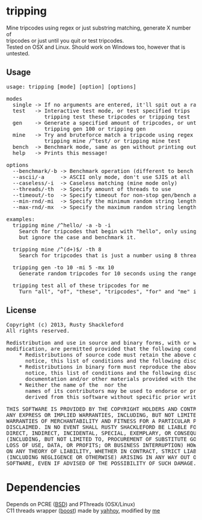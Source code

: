 # tripping

Mine tripcodes using regex or just substring matching, generate X number of<br/>
tripcodes or just until you quit or test tripcodes.<br/>
Tested on OSX and Linux. Should work on Windows too, however that is untested.<br/>

## Usage

<pre>
usage: tripping [mode] [option] [options]

modes
  single -> If no arguments are entered, it'll spit out a random tripcode
  test   -> Interactive test mode, or test specified trips
            tripping test these tripcodes or tripping test
  gen    -> Generate a specified amount of tripcodes, or until quit
            tripping gen 100 or tripping gen
  mine   -> Try and bruteforce match a tripcode using regex or just substring search
            tripping mine /^test/ or tripping mine test
  bench  -> Benchmark mode, same as gen without printing out the trips
  help   -> Prints this message!

options
  --benchmark/-b -> Benchmark operation (different to bench mode)
  --ascii/-a     -> ASCII only mode, don't use SJIS at all
  --caseless/-i  -> Caseless matching (mine mode only)
  --threads/-th  -> Specify amount of threads to use
  --timeout/-to  -> Specify timeout for non-stop gen/bench and mine (secs)
  --min-rnd/-mi  -> Specify the minimum random string length
  --max-rnd/-mx  -> Specify the maximum random string length

examples:
  tripping mine /^hello/ -a -b -i
    Search for tripcodes that begin with "hello", only using ASCII
    but ignore the case and benchmark it.

  tripping mine /^(d+)$/ -th 8
    Search for tripcodes that is just a number using 8 threads.

  tripping gen -to 10 -mi 5 -mx 10
    Generate random tripcodes for 10 seconds using the range 5 to 10

  tripping test all of these tripcodes for me
    Turn "all", "of", "these", "tripcodes", "for" and "me" into tripcodes
</pre>

## License

<pre>
Copyright (c) 2013, Rusty Shackleford
All rights reserved.

Redistribution and use in source and binary forms, with or without
modification, are permitted provided that the following conditions are met:
    * Redistributions of source code must retain the above copyright
      notice, this list of conditions and the following disclaimer.
    * Redistributions in binary form must reproduce the above copyright
      notice, this list of conditions and the following disclaimer in the
      documentation and/or other materials provided with the distribution.
    * Neither the name of the <organization> nor the
      names of its contributors may be used to endorse or promote products
      derived from this software without specific prior written permission.

THIS SOFTWARE IS PROVIDED BY THE COPYRIGHT HOLDERS AND CONTRIBUTORS "AS IS" AND
ANY EXPRESS OR IMPLIED WARRANTIES, INCLUDING, BUT NOT LIMITED TO, THE IMPLIED
WARRANTIES OF MERCHANTABILITY AND FITNESS FOR A PARTICULAR PURPOSE ARE
DISCLAIMED. IN NO EVENT SHALL RUSTY SHACKLEFORD BE LIABLE FOR ANY
DIRECT, INDIRECT, INCIDENTAL, SPECIAL, EXEMPLARY, OR CONSEQUENTIAL DAMAGES
(INCLUDING, BUT NOT LIMITED TO, PROCUREMENT OF SUBSTITUTE GOODS OR SERVICES;
LOSS OF USE, DATA, OR PROFITS; OR BUSINESS INTERRUPTION) HOWEVER CAUSED AND
ON ANY THEORY OF LIABILITY, WHETHER IN CONTRACT, STRICT LIABILITY, OR TORT
(INCLUDING NEGLIGENCE OR OTHERWISE) ARISING IN ANY WAY OUT OF THE USE OF THIS
SOFTWARE, EVEN IF ADVISED OF THE POSSIBILITY OF SUCH DAMAGE.
</pre>

# Dependencies

Depends on PCRE ([BSD](https://en.wikipedia.org/wiki/BSD_licenses)) and PThreads (OSX/Linux)<br/>
C11 threads wrapper ([boost](https://en.wikipedia.org/wiki/Boost_Software_License)) made by [yahhoy](https://gist.github.com/yohhoy/2223710), modified by [me](https://gist.github.com/takeiteasy/5897507)

